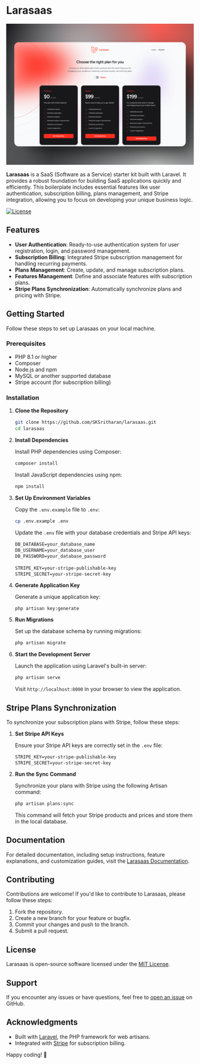 # Larasaas

![Larasaas Cover Image](public/banner.png)

**Larasaas** is a SaaS (Software as a Service) starter kit built with Laravel. It provides a robust foundation for building SaaS applications quickly and efficiently. This boilerplate includes essential features like user authentication, subscription billing, plans management, and Stripe integration, allowing you to focus on developing your unique business logic.

[![License](https://img.shields.io/github/license/SKSritharan/larasaas)](LICENSE)
## Features

- **User Authentication**: Ready-to-use authentication system for user registration, login, and password management.
- **Subscription Billing**: Integrated Stripe subscription management for handling recurring payments.
- **Plans Management**: Create, update, and manage subscription plans.
- **Features Management**: Define and associate features with subscription plans.
- **Stripe Plans Synchronization**: Automatically synchronize plans and pricing with Stripe.

## Getting Started

Follow these steps to set up Larasaas on your local machine.

### Prerequisites

- PHP 8.1 or higher
- Composer
- Node.js and npm
- MySQL or another supported database
- Stripe account (for subscription billing)

### Installation

1. **Clone the Repository**

   ```bash
   git clone https://github.com/SKSritharan/larasaas.git
   cd larasaas
   ```

2. **Install Dependencies**

   Install PHP dependencies using Composer:

   ```bash
   composer install
   ```

   Install JavaScript dependencies using npm:

   ```bash
   npm install
   ```

3. **Set Up Environment Variables**

   Copy the `.env.example` file to `.env`:

   ```bash
   cp .env.example .env
   ```

   Update the `.env` file with your database credentials and Stripe API keys:

   ```dotenv
   DB_DATABASE=your_database_name
   DB_USERNAME=your_database_user
   DB_PASSWORD=your_database_password

   STRIPE_KEY=your-stripe-publishable-key
   STRIPE_SECRET=your-stripe-secret-key
   ```

4. **Generate Application Key**

   Generate a unique application key:

   ```bash
   php artisan key:generate
   ```

5. **Run Migrations**

   Set up the database schema by running migrations:

   ```bash
   php artisan migrate
   ```

6. **Start the Development Server**

   Launch the application using Laravel's built-in server:

   ```bash
   php artisan serve
   ```

   Visit `http://localhost:8000` in your browser to view the application.

## Stripe Plans Synchronization

To synchronize your subscription plans with Stripe, follow these steps:

1. **Set Stripe API Keys**

   Ensure your Stripe API keys are correctly set in the `.env` file:

   ```dotenv
   STRIPE_KEY=your-stripe-publishable-key
   STRIPE_SECRET=your-stripe-secret-key
   ```

2. **Run the Sync Command**

   Synchronize your plans with Stripe using the following Artisan command:

   ```bash
   php artisan plans:sync
   ```

   This command will fetch your Stripe products and prices and store them in the local database.

## Documentation

For detailed documentation, including setup instructions, feature explanations, and customization guides, visit the [Larasaas Documentation](https://medium.com/@sritharansk/larasaas-saas-boilerplate).

## Contributing

Contributions are welcome! If you'd like to contribute to Larasaas, please follow these steps:

1. Fork the repository.
2. Create a new branch for your feature or bugfix.
3. Commit your changes and push to the branch.
4. Submit a pull request.

## License

Larasaas is open-source software licensed under the [MIT License](LICENSE).

## Support

If you encounter any issues or have questions, feel free to [open an issue](https://github.com/SKSritharan/larasaas/issues) on GitHub.

## Acknowledgments

- Built with [Laravel](https://laravel.com), the PHP framework for web artisans.
- Integrated with [Stripe](https://stripe.com) for subscription billing.

Happy coding! 🚀
